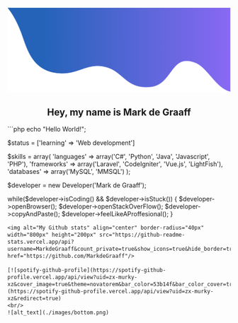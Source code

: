 ![alt_text](./images/top.png)
<h2 align="center">Hey, my name is Mark de Graaff</h2>
```php
echo "Hello World!";

$status = ['learning' => 'Web development']

$skills = array(
  'languages' => array('C#', 'Python', 'Java', 'Javascript', 'PHP'),
  'frameworks' => array('Laravel', 'CodeIgniter', 'Vue.js', 'LightFish'),
  'databases' => array('MySQL', 'MMSQL')
);

$developer = new Developer('Mark de Graaff');

while($developer->isCoding() && $developer->isStuck())
{
  $developer->openBrowser();
  $developer->openStackOverFlow();
  $developer->copyAndPaste();
  $developer->feelLikeAProffesional();
}
```
<img alt="My Github stats" align="center" border-radius="40px" width="800px" height="200px" src="https://github-readme-stats.vercel.app/api?username=MarkdeGraaff&count_private=true&show_icons=true&hide_border=true&theme=react" href="https://github.com/MarkdeGraaff"/>

[![spotify-github-profile](https://spotify-github-profile.vercel.app/api/view?uid=zx-murky-xz&cover_image=true&theme=novatorem&bar_color=53b14f&bar_color_cover=true)](https://spotify-github-profile.vercel.app/api/view?uid=zx-murky-xz&redirect=true)
<br/>
![alt_text](./images/bottom.png)
